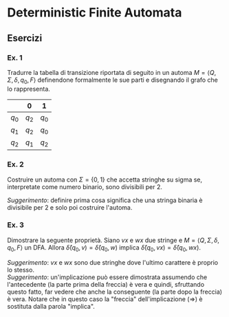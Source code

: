 # Deterministic Finite Automata

## Esercizi

### Ex. 1

Tradurre la tabella di transizione riportata di seguito in un automa
$M = \langle Q, \Sigma, \delta, q_0, F \rangle$ definendone
formalmente le sue parti e disegnando il grafo che lo rappresenta.

|       | 0     | 1     |
| ----- | ----- | ----- |
| $q_0$ | $q_2$ | $q_0$ |
| $q_1$ | $q_2$ | $q_0$ |
| $q_2$ | $q_1$ | $q_2$ |

### Ex. 2

Costruire un automa con $\Sigma = \{ 0, 1 \}$ che accetta stringhe su
sigma se, interpretate come numero binario, sono divisibili per 2.

_Suggerimento_: definire prima cosa significa che una stringa binaria
è divisibile per 2 e solo poi costruire l'automa.

### Ex. 3

Dimostrare la seguente proprietà. Siano $vx$ e $wx$ due stringe e
$M = \langle Q, \Sigma, \delta, q_0, F \rangle$ un DFA. Allora
$\hat\delta(q_0, v) = \hat\delta(q_0, w)$ implica
$\hat\delta(q_0, vx) = \hat\delta(q_0, wx)$.

_Suggerimento_: $vx$ e $wx$ sono due stringhe dove l'ultimo carattere
è proprio lo stesso. \
_Suggerimento_: un'implicazione può essere dimostrata assumendo che l'antecedente
(la parte prima della freccia) è vera e quindi, sfruttando questo fatto,
far vedere che anche la conseguente (la parte dopo la freccia) è vera.
Notare che in questo caso la "freccia" dell'implicazione ($\Rightarrow$)
è sostituta dalla parola "implica".
